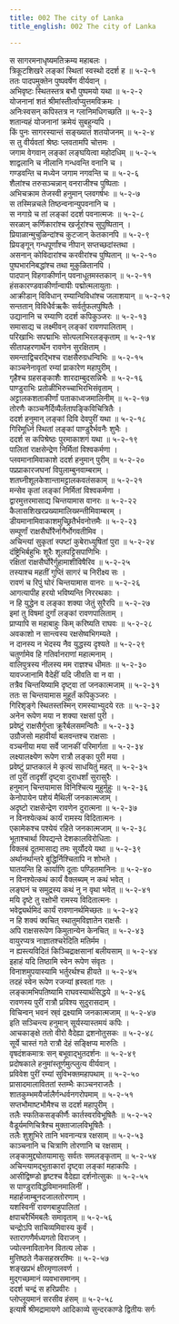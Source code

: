 ```yaml
---
title: 002 The city of Lanka
title_english: 002 The city of Lanka

---
```

<div class="audioEmbed"  caption="श्रीराम-हरिसीताराममूर्ति-घनपाठिभ्यां वचनम्" src="https://archive.org/download/Ramayana-recitation-Sriram-harisItArAmamUrti-Ghanapaati-v2/Kanda_5/Kanda_5_SK-002-The_city_of_Lanka.mp3"></div>

स सागरमनाधृष्यमतिक्रम्य महाबलः ।  
त्रिकूटशिखरे लङ्कां स्थितां स्वस्थो ददर्श ह ॥ ५-२-१  
ततः पादपमुक्तेन पुष्पवर्षेण वीर्यवान् ।  
अभिवृष्टः स्थितस्तत्र बभौ पुष्पमयो यथा ॥ ५-२-२  
योजनानां शतं श्रीमांस्तीर्त्वाप्युत्तमविक्रमः ।  
अनिःस्वसन् कपिस्तत्र न ग्लानिमधिगच्छति ॥ ५-२-३  
शतान्यहं योजनानां क्रमेयं सुबहुन्यपि ।  
किं पुनः सागरस्यान्तं सङ्ख्यातं शतयोजनम् ॥ ५-२-४  
स तु वीर्यवतां श्रेष्ठः प्लवतामपि चोत्तमः ।  
जगाम वेगवान् लङ्कां लङ्घयित्वा महोदधिम् ॥ ५-२-५  
शाद्वलानि च नीलानि गन्धवन्ति वनानि च ।  
गण्डवन्ति च मध्येन जगाम नगवन्ति च ॥ ५-२-६  
शैलांश्च तरुसञ्चन्नान् वनराजीश्च पुष्पिताः ।  
अभिचक्राम तेजस्वी हनुमान् प्लवगर्षभः ॥ ५-२-७  
स तस्मिन्नचले तिष्ठन्वनान्युपवनानि च ।  
स नगाग्रे च तां लङ्कां ददर्श पवनात्मजः ॥ ५-२-८  
सरळान् कर्णिकारांश्च खर्जूरांश्च सुपुष्पितान् ।  
प्रियाळान्मुचुळिन्दांश्च कुटजान् केतकानपि ॥ ५-२-९  
प्रियङ्गून् गन्धपूर्णांश्च नीपान् सप्तच्छदांस्तथा ।  
असनान् कोविदारांश्च करवीरांश्च पुष्पितान् ॥ ५-२-१०  
पुष्पभारनिबद्धांश्च तथा मुकुळितानपि ।  
पादपान् विहगाकीर्णान् पवनाधूतमस्तकान् ॥ ५-२-११  
हंसकारण्डवाकीर्णान्वापीः पद्मोत्मलायुताः ।  
आक्रीडान् विविधान् रम्यान्विविधांश्च जलाशयान् ॥ ५-२-१२  
सन्ततान् विविधैर्वऋकैः सर्वर्तुफलपुष्पितैः ।  
उद्यानानि च रम्याणि ददर्श कपिकुञ्जरः ॥ ५-२-१३  
समासाद्य च लक्ष्मीवन् लङ्कां रावणपालिताम् ।  
परिखाभिः सपद्माभिः सोत्पलाभिरलङ्कृताम् ॥ ५-२-१४  
सीतापहरणार्थेन रावणेन सुरक्षिताम् ।  
समन्ताद्विचरद्भिश्च राक्षसैरुग्रधन्विभिः ॥ ५-२-१५  
काञ्चनेनावृतां रम्यां प्राकारेण महापुरीम् ।  
गृहैश्च ग्रहसङ्काशैः शारदाम्बुदसन्निभैः ॥ ५-२-१६  
पाण्डुराभिः प्रतोळीभिरुच्चाभिरभिसंवृताम् ।  
अट्टालकशताकीर्णां पताकाध्वजमालिनीम् ॥ ५-२-१७  
तोरणैः काञ्चनैर्दिव्यैर्लतापङ्किविचित्रितैः ।  
ददर्श हनुमान् लङ्कां दिवि देवपुरीं यथा ॥ ५-२-१८  
गिरिमूर्ध्नि स्थितां लङ्कां पाण्डुरैर्भवनैः शुभैः ।  
ददर्श स कपिश्रेष्ठः पुरमाकाशगं यथा ॥ ५-२-१९  
पालितां राक्षसेन्द्रेण निर्मितां विश्वकर्मणा ।  
प्लवमानामिवाकाशे ददर्श हनुमान् पुरीम् ॥ ५-२-२०  
पप्रप्राकारजघनां विपुलाम्बुनवाम्बराम् ।  
शतघ्नीशूलकेशान्तामट्टालकवतंसकाम् ॥ ५-२-२१  
मन्सेव कृतां लङ्कां निर्मितां विश्वकर्मणा ।  
द्वारमुत्तरमासाद्य चिन्तयामास वानरः ॥ ५-२-२२  
कैलासशिखरप्रख्यामालिख्स्न्तीमिवाम्बरम् ।  
डीयमानामिवाकाशमुच्छ्रितैर्भवनोत्तमैः ॥ ५-२-२३  
सम्पूर्णां राक्षसैर्घोरैर्नागैर्भोगवतीमिव ।  
अचिन्त्यां सुकृतां स्पष्टां कुबेराध्युषितां पुरा ॥ ५-२-२४  
दंष्ट्रिभिर्बहुभिः शूरैः शूलपट्टिसपाणिभिः ।  
रक्षितां राक्षसैर्घोरैर्गुहामाशीविषैरिव ॥ ५-२-२५  
तस्याश्च महतीं गुप्तिं सागरं च निरीक्ष्य सः ।  
रावणं च रिपुं घोरं चिन्तयामास वानरः ॥ ५-२-२६  
आगत्यापीह हरयो भविष्यन्ति निररथकाः ।  
न हि युद्धेन व लङ्का शक्या जेतुं सुरैरपि ॥ ५-२-२७  
इमां तु विषमां दुर्गां लङ्कां रावणपालिताम् ।  
प्राप्यापि स महाबाहुः किम् करिष्यति राघवः ॥ ५-२-२८  
अवकाशो न सान्त्वस्य रक्षसेष्वभिगम्यते ।  
न दानस्य न भेदस्य नैव युद्धस्य दृश्यते ॥ ५-२-२९  
चतुर्णामेव हि गतिर्वानराणां महात्मनाम् ।  
वालिपुत्रस्य नीलस्य मम राज्ञश्च धीमतः ॥ ५-२-३०  
यावज्जानामि वैदेहीं यदि जीवति वा न वा ।  
तत्रैव चिन्तयिष्यामि दृष्ट्वा तां जनकात्मजाम् ॥ ५-२-३१  
ततः स चिन्तयामास मुहूर्तं कपिकुञ्जरः ।  
गिरिशृङ्गे स्थितस्तस्मिन् रामस्याभ्युदये रतः ॥ ५-२-३२  
अनेन रूपेण मया न शक्या रक्षसां पुरी ।  
प्रवेष्टुं राक्षसैर्गुप्ता क्रूरैर्बलसमन्वितैः ॥ ५-२-३३  
उग्रौजसो महावीर्या बलवन्तश्च राक्षसाः ।  
वञ्चनीया मया सर्वे जानकीं परिमार्गता ॥ ५-२-३४  
लक्ष्यालक्ष्येण रूपेण रात्रौ लङ्का पुरी मया ।  
प्रवेष्टुं प्राप्तकालं मे कृत्यं साधयितुं महत् ॥ ५-२-३५  
तां पुरीं तादृशीं दृष्ट्वा दुराधर्शां सुरासुरैः ।  
हनुमान् चिन्तयामास विनिश्चित्य मुहुर्मुहुः ॥ ५-२-३६  
केनोपायेन पशेयं मैथिलीं जनकात्मजाम् ।  
अदृष्टो राक्षसेन्द्रेण रावणेन दुरात्मना ॥ ५-२-३७  
न विनश्येत्कथं कार्यं रामस्य विदितात्मनः ।  
एकामेकश्च पश्येयं रहिते जनकात्मजाम् ॥ ५-२-३८  
भूताश्चार्था विपद्यन्ते देशकालविरोधिताः ।  
विक्लबं दूतमासाद्य तमः सूर्योदये यथा ॥ ५-२-३९  
अर्थानर्थान्तरे बुद्धिर्निश्चितापि न शोभते ।  
घातयन्ति हि कार्याणि दूताः पण्डितमानिनः ॥ ५-२-४०  
न विनश्येत्कथं कार्यं वैक्लब्यम् न कथं भवेत् ।  
लङ्घनं च समुद्रस्य कथं नु न वृथा भवेत् ॥ ५-२-४१  
मयि दृष्टे तु रक्षोभी रामस्य विदितात्मनः ।  
भवेद्व्यर्थमिदं कार्यं रावणानर्थमिच्छतः ॥ ५-२-४२  
न हि शक्यं क्वचित् स्थातुमविज्ञातेन राक्षसैः ।  
अपि राक्षसरूपेण किमुतान्येन केनचित् ॥ ५-२-४३  
वायुरप्यत्र नाज्ञातश्चरेदिति मतिर्मम ।  
न ह्यस्त्यविदितं किञ्चिद्राक्षसानां बलीयसाम् ॥ ५-२-४४  
इहाहं यदि तिष्ठामि स्वेन रूपेण संवृतः ।  
विनाशमुपयास्यामि भर्तुरर्थश्च हीयते ॥ ५-२-४५  
तदहं स्वेन रूपेण रजन्यां ह्रस्वतां गतः ।  
लङ्कामभिपतिष्यामि राघवस्यार्थसिद्धये ॥ ५-२-४६  
रावणस्य पुरीं रात्रौ प्रविश्य सुदुरासदाम् ।  
विचिन्वन् भवनं स्र्वं द्रक्ष्यामि जनकात्मजाम् ॥ ५-२-४७  
इति सञ्चिन्त्य हनुमान् सूर्यस्यास्तमयं कपिः ।  
आचकाङ्क्षे ततो वीरो वैदेह्या द्रशनोतुसकः ॥ ५-२-४८  
सूर्ये चास्तं गते रात्रौ देहं सङ्क्षिप्य मारुतिः ।  
वृषदंशकमात्रः सन् बभूवाद्भुतदर्शनः ॥ ५-२-४९  
प्रदोषकाले हनुमांस्तूर्णमुत्प्लुत्य वीर्यवान् ।  
प्रविवेश पुरीं रम्यां सुविभक्तमहापथाम् ॥ ५-२-५०  
प्रासादमालाविततां स्तम्भैः काञ्चनराजतैः ।  
शातकुम्भमयैर्जालैर्गन्धर्वनगरोपमाम् ॥ ५-२-५१  
सप्तभौमाष्टभौमैश्च स ददर्श महापुरीम् ।  
तलैः स्फतिकसङ्कीर्णैः कार्तस्वरविभूषितैः ॥ ५-२-५२  
वैडूर्यमणिचित्रैश्च मुक्ताजालविभूषितैः ।  
तलैः शुशुभिरे तानि भवनान्यत्र रक्षसाम् ॥ ५-२-५३  
काञ्चनानि च चित्राणि तोरणानि च रक्षसाम् ।  
लङ्कामुद्द्योतयामासुः सर्वतः समलङ्कृताम् ॥ ५-२-५४  
अचिन्त्यामद्भुताकारां दृष्ट्वा लङ्कां महाकपिः ।  
आसीद्विष्ण्डो हृष्टश्च वैदेह्या दर्शनोत्सुकः ॥ ५-२-५५  
स पाण्डुराविद्धविमानमालिनीं ।  
महार्हजाम्बूनदजालतोरणाम् ।  
यशस्विनीं रावणबाहुपालितां ।  
क्षपाचरैर्भिमबलैः समावृताम् ॥ ५-२-५६  
चन्द्रोऽपि साचिव्यमिवास्य कुर्वं ।  
स्तारागणैर्मध्यगतो विराजन् ।  
ज्योत्स्नावितानेन वितत्य लोक ।  
मुत्तिष्ठते नैकसहस्ररश्मिः ॥ ५-२-५७  
शङ्खप्रभं क्षीरमृणालवर्ण ।  
मुद्गच्छमानं व्यवभासमानम् ।  
ददर्श चन्द्रं स हरिप्रवीरः ।  
प्लोप्लूयमानं सरसीव हंसम् ॥ ५-२-५८  
इत्यार्षे श्रीमद्रामायणे आदिकाव्ये सुन्दरकाण्डे द्वितीयः सर्गः